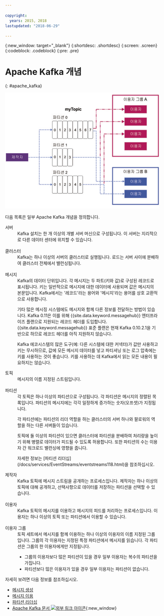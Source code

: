 ```yaml
---

copyright:
  years: 2015, 2018
lastupdated: "2018-06-29"

---
```


{:new_window: target="_blank"}
{:shortdesc: .shortdesc}
{:screen: .screen}
{:codeblock: .codeblock}
{:pre: .pre}

# Apache Kafka 개념
{: #apache_kafka}

![Kafka 아키텍처 다이어그램](kafka_overview.png "Kafka 아키텍처를 표시하는 다이어그램입니다. 제작자가 세 개의 파티션을 통해 Kafka 토픽에 피드를 제공하면 이용자가 메시지를 구독하게 됩니다.")


다음 목록은 일부 Apache Kafka 개념을 정의합니다.

<dl>
<dt>서버</dt>
<dd>Kafka 설치는 한 개 이상의 개별 서버 머신으로 구성됩니다. 이 서버는 지리적으로 다른 데이터 센터에 위치할 수 있습니다. 
</dd>
<br/>
<dt>클러스터</dt>
<dd>Kafka는 하나 이상의 서버의 클러스터로 실행됩니다. 로드는 서버 사이에 분배하여 클러스터 전체에서 밸런싱됩니다.</dd>
<br/>
<dt>메시지</dt>
<dd>Kafka의 데이터 단위입니다. 각 메시지는 두 파트(키와 값)로 구성된 레코드로 표시됩니다. 키는 일반적으로 메시지에 대한 데이터에 사용되며 값은 메시지의 본문입니다. Kafka에서는 '레코드'라는 용어와 '메시지'라는 용어를 상호 교환적으로 사용합니다. 

<p>기타 많은 메시징 시스템에도 메시지와 함께 다른 정보를 전달하는 방법이 있습니다. Kafka 0.11은 이를 위해 {{site.data.keyword.messagehub}} 엔터프라이즈 플랜으로 지원되는 레코드 헤더를 도입합니다. {{site.data.keyword.messagehub}} 표준 플랜은 현재 Kafka 0.10.2.1을 기반으로 하므로 레코드 헤더를 아직 지원하지 않습니다. </p> 

<p>Kafka 에코시스템의 많은 도구(예: 다른 시스템에 대한 커넥터)가 값만 사용하고 키는 무시하므로, 값에 모든 메시지 데이터를 넣고 파티셔닝 또는 로그 압축에는 키를 사용하는 것이 좋습니다. 키를 사용하는 데 Kafka에서 읽는 모든 내용이 필요하지는 않습니다.</p>   </dd>
<dt>토픽</dt>
<dd>메시지의 이름 지정된 스트림입니다.</dd>
<br/>
<dt>파티션</dt>
<dd>각 토픽은 하나 이상의 파티션으로 구성됩니다. 각 파티션은 메시지의 정렬된 목록입니다. 파티션의 메시지에는 각각 일정하게 증가하는 숫자(오프셋)가 지정됩니다. 
<p>각 파티션에는 파티션의 리더 역할을 하는 클러스터의 서버 하나와 팔로워의 역할을 하는 다른 서버들이 있습니다.<p>
<p>토픽에 둘 이상의 파티션이 있으면 클러스터에 파티션을 분배하여 처리량을 높이기 위해 병렬로 데이터가 피드될 수 있도록 허용합니다. 또한 파티션의 수는 이용자 간 워크로드 밸런싱에 영향을 줍니다.</p>
<p>자세한 정보는 [파티션 리더십](/docs/services/EventStreams/eventstreams118.html)을 참조하십시오.</dd>
<dt>제작자</dt>
<dd>Kafka 토픽에 메시지 스트림을 공개하는 프로세스입니다. 제작자는 하나 이상의 토픽에 대해 공개하고, 선택사항으로 데이터를 저장하는 파티션을 선택할 수 있습니다.<br/></dd>
<br/>
<dt>이용자 </dt>
<dd>Kafka 토픽의 메시지를 이용하고 메시지의 피드를 처리하는 프로세스입니다. 이용자는 하나 이상의 토픽 또는 파티션에서 이용할 수 있습니다.</dd>
<br/>
<dt>이용자 그룹</dt>
<dd>토픽 세트에서 메시지를 함께 이용하는 하나 이상의 이용자의 이름 지정된 그룹입니다. 그룹의 각 이용자는 지정된 특정 파티션에서 메시지를 읽습니다. 각 파티션은 그룹의 한 이용자에게만 지정됩니다.
<ul>
<li>그룹의 이용자보다 많은 파티션이 있을 경우 일부 이용자는 복수의 파티션을 가집니다.</li>
<li>파티션보다 많은 이용자가 있을 경우 일부 이용자는 파티션이 없습니다.</li>
</ul>
</dd>
</dl>

자세히 보려면 다음 정보를 참조하십시오.
- [메시지 생성](/docs/services/EventStreams/eventstreams112.html)
- [메시지 이용](/docs/services/EventStreams/eventstreams114.html) 
- [파티션 리더십](/docs/services/EventStreams/eventstreams118.html) 
- [Apache Kafka 문서 ![외부 링크 아이콘](../../icons/launch-glyph.svg "외부 링크 아이콘")](http://kafka.apache.org/documentation.html){:new_window} 


<!-- 27/06/18 Karen: removing - suggestion from James

## {{site.data.keyword.messagehub}} plans
{{site.data.keyword.messagehub}} is available as two different plans depending on your requirements: Standard and Enterprise.

* Choose the Standard plan if you want event ingest and distribution capabilities, where you pay for what you use and share infrastructure with others.
* Choose the Enterprise plan if data isolation, guaranteed performance, and increased retention are important considerations. 

For more information, see [Choosing your plan](/docs/services/EventStreams/eventstreams085.html).
-->



